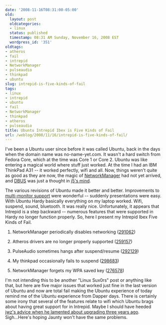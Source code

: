 ```yaml
---
date: '2008-11-16T08:31:00-05:00'
old:
  layout: post
  oldcategories:
  - linux
  status: published
  timestamp: 08:31 AM Sunday, November 16, 2008 EST
  wordpress_id: '351'
oldtags:
- atheros
- fail
- intrepid
- NetworkManager
- pulseaudio
- thinkpad
- ubuntu
slug: intrepid-is-five-kinds-of-fail
tags:
- linux
- intrepid
- ubuntu
- fail
- NetworkManager
- thinkpad
- atheros
- pulseaudio
title: Ubuntu Intrepid Ibex is Five Kinds of Fail
url: /weblog/2008/11/16/intrepid-is-five-kinds-of-fail/
---
```


I've been a Ubuntu user since before it was called Ubuntu, back in the days when the domain name was no-name-yet.com.  It wasn't a hard switch from Fedora Core, which at the time was Core 1 or Core 2.  Ubuntu was like entering a magical world where stuff just worked.  At the time I had an IBM ThinkPad A31 -- it worked perfectly, wifi and all.  Now, things weren't quite as good as they are now, the magic of [NetworkManager](http://projects.gnome.org/NetworkManager/) had not yet arrived, and [DBUS](http://dbus.freedesktop.org/) was just a thought in [j5's mind](http://www.j5live.com/).

The various revisions of Ubuntu made it better and better.  Improvements to [multi-monitor support](/weblog/linux/gnome-monitor-resolution.xml) were wonderful -- suddenly presentations were easy.  With Ubuntu Hardy basically everything on my laptop worked.  Wifi, suspend, sound, bluetooth.  It was really nice.  Unfortunately, it appears that Intrepid is a step backward -- numerous features that were supported in Hardy no longer function properly.  So, here I present my Intrepid Ibex Five Kinds of Fail.




  1. NetworkManager periodically disables networking ([291062](https://bugs.launchpad.net/ubuntu/intrepid/+source/network-manager/+bug/291062))


  2. Atheros drivers are no longer properly supported ([259157](https://bugs.launchpad.net/ubuntu/intrepid/+source/linux/+bug/259157))


  3. PulseAudio sometimes hangs after suspend/resume ([292129](https://bugs.launchpad.net/ubuntu/+source/pulseaudio/+bug/292129))


  4. My thinkpad occasionally fails to suspend ([298683](https://bugs.launchpad.net/ubuntu/+source/linux/+bug/298683))


  5. NetworkManager forgets my WPA saved key ([276578](https://bugs.launchpad.net/ubuntu/+source/network-manager/+bug/276578))


I'm not intending this to be another "Linux Sux0rs" post or anything like that, but here are five major issues that worked just fine in the last version of Ubuntu and now are total fail making the Ubuntu experience of today remind me of the Ubuntu experience from Dapper days.  There is certainly some irony that several of the features relate to wifi which Ubuntu brags about having great support for in Intrepid.  Maybe I should have heeded [jwz's advice when he lamented about upgrading three years ago](http://www.dnalounge.com/backstage/log/2005/10.html).  Sigh...Here's hoping Jaunty won't have the same problems.